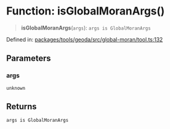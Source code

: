 # Function: isGlobalMoranArgs()

> **isGlobalMoranArgs**(`args`): `args is GlobalMoranArgs`

Defined in: [packages/tools/geoda/src/global-moran/tool.ts:132](https://github.com/GeoDaCenter/openassistant/blob/bc4037be52d89829440fcc4aaa1010be73719d16/packages/tools/geoda/src/global-moran/tool.ts#L132)

## Parameters

### args

`unknown`

## Returns

`args is GlobalMoranArgs`
